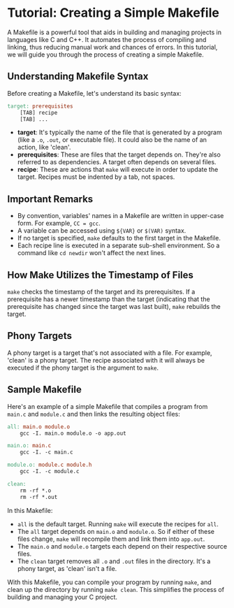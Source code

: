 # Tutorial: Creating a Simple Makefile

A Makefile is a powerful tool that aids in building and managing projects in languages like C and C++. It automates the process of compiling and linking, thus reducing manual work and chances of errors. In this tutorial, we will guide you through the process of creating a simple Makefile.

## Understanding Makefile Syntax

Before creating a Makefile, let's understand its basic syntax:

```makefile
target: prerequisites
	[TAB] recipe
	[TAB] ...
```

- **target**: It's typically the name of the file that is generated by a program (like a `.o`, `.out`, or executable file). It could also be the name of an action, like 'clean'.
- **prerequisites**: These are files that the target depends on. They're also referred to as dependencies. A target often depends on several files.
- **recipe**: These are actions that `make` will execute in order to update the target. Recipes must be indented by a tab, not spaces.

## Important Remarks

- By convention, variables' names in a Makefile are written in upper-case form. For example, `CC = gcc`.
- A variable can be accessed using `${VAR}` or `$(VAR)` syntax.
- If no target is specified, `make` defaults to the first target in the Makefile.
- Each recipe line is executed in a separate sub-shell environment. So a command like `cd newdir` won't affect the next lines.

## How Make Utilizes the Timestamp of Files

`make` checks the timestamp of the target and its prerequisites. If a prerequisite has a newer timestamp than the target (indicating that the prerequisite has changed since the target was last built), `make` rebuilds the target.

## Phony Targets

A phony target is a target that's not associated with a file. For example, 'clean' is a phony target. The recipe associated with it will always be executed if the phony target is the argument to `make`.

## Sample Makefile

Here's an example of a simple Makefile that compiles a program from `main.c` and `module.c` and then links the resulting object files:

```makefile
all: main.o module.o
	gcc -I. main.o module.o -o app.out

main.o: main.c
	gcc -I. -c main.c 

module.o: module.c module.h
	gcc -I. -c module.c

clean:
	rm -rf *.o
	rm -rf *.out
```

In this Makefile:

- `all` is the default target. Running `make` will execute the recipes for `all`.
- The `all` target depends on `main.o` and `module.o`. So if either of these files change, `make` will recompile them and link them into `app.out`.
- The `main.o` and `module.o` targets each depend on their respective source files.
- The `clean` target removes all `.o` and `.out` files in the directory. It's a phony target, as 'clean' isn't a file.

With this Makefile, you can compile your program by running `make`, and clean up the directory by running `make clean`. This simplifies the process of building and managing your C project.
